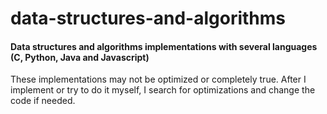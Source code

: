 # data-structures-and-algorithms
#### Data structures and algorithms implementations with several languages (C, Python, Java and Javascript)

These implementations may not be optimized or completely true.
After I implement or try to do it myself,  I search for optimizations and change the code if needed.

